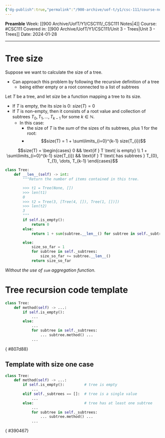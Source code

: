 ```yaml
---
{"dg-publish":true,"permalink":"/900-archive/uof-t/y1/csc-111/course-notes/recursion-on-trees/","created":"2024-01-28T17:58:57.496-08:00","updated":"2024-02-03T20:01:40.554-08:00"}
---
```


**Preamble**
Week: [[900 Archive/UofT/Y1/CSC111/_CSC111 Notes\|4]]
Course: #CSC111
Covered in: [[900 Archive/UofT/Y1/CSC111/Unit 3 - Trees\|Unit 3 - Trees]]
Date: 2024-01-28

---
# Tree size

Suppose we want to calculate the size of a tree.
- Can approach this problem by following the recursive definition of a tree
	- being either empty or a root connected to a list of subtrees

Let $T$ be a tree, and let $size$ be a function mapping a tree to its size.
- If $T$ is empty, the its size is 0: $size(T) = 0$
- If $T$ is non-empty, then it consists of a root value and collection of subtrees $T_{0}, T_{1}, \dots, T_{k-1}$ for some $k \in \mathbb{N}$.
	- In this case:
		- the size of $T$ is the *sum* of the sizes of its subtrees, plus 1 for the root:
		- $$size(T) = 1 + \sum\limits_{i=0}^{k-1} size(T_{i})$$

$$size(T) = \begin{cases} 0 && \text{if } T \text{ is empty} \\ 1 + \sum\limits_{i=0}^{k-1} size(T_{i}) && \text{if } T \text{ has subtrees } T_{0}, T_{1}, \dots, T_{k-1} \end{cases}$$

```python
class Tree:
    def __len__(self) -> int:
        """Return the number of items contained in this tree.

        >>> t1 = Tree(None, [])
        >>> len(t1)
        0
        >>> t2 = Tree(3, [Tree(4, []), Tree(1, [])])
        >>> len(t2)
        3
        """
        if self.is_empty():
            return 0
        else:
            return 1 + sum(subtree.__len__() for subtree in self._subtrees)
```

```python
        else:
            size_so_far = 1
            for subtree in self._subtrees:
                size_so_far += subtree.__len__()
            return size_so_far
```
*Without the use of `sum` aggregation function.*

# Tree recursion code template

```python
class Tree:
    def method(self) -> ...:
        if self.is_empty():
            ...
        else:
            ...
            for subtree in self._subtrees:
                ... subtree.method() ...
            ...
```
{ #807d88}


## Template with size one case

```python
class Tree:
    def method(self) -> ...:
        if self.is_empty():         # tree is empty
            ...
        elif self._subtrees == []:  # tree is a single value
            ...
        else:                       # tree has at least one subtree
            ...
            for subtree in self._subtrees:
                ... subtree.method() ...
            ...
```
{ #390467}


